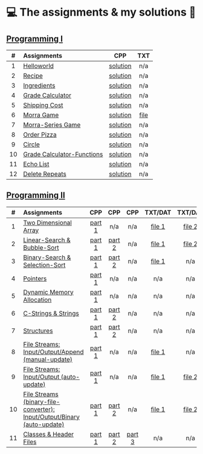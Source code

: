 # :computer: The assignments & my solutions :robot: 

## [Programming I](/programming-I)

| # | Assignments | CPP | TXT |
|:---:|:---|:---:|:---:|
| 1 | [Helloworld](programming-I/assignments/01-helloworld/docs/FA_A1_HelloWorld.pdf) | [solution](./programming-I/assignments/01-helloworld/HelloWorld.cpp) | n/a |
| 2 | [Recipe](programming-I/assignments/02-recipe/docs/FA_A2_Recipe.pdf) | [solution](./programming-I/assignments/02-recipe/recipe.cpp) | n/a | 
| 3 | [Ingredients](programming-I/assignments/03-ingredients/docs/FA_A3_Ingredient.pdf) | [solution](./programming-I/assignments/03-ingredients/ingredients.cpp) | n/a | 
| 4 | [Grade Calculator](programming-I/assignments/04-gradeCalc/docs/FA_A4_gradeCalc.pdf) | [solution](./programming-I/assignments/04-gradeCalc/gradeCalc.cpp) | n/a | 
| 5 | [Shipping Cost](programming-I/assignments/05-shippingCost/docs/FA_A5_shipping_Cost.pdf) | [solution](./programming-I/assignments/05-shippingCost/shippingCost.cpp) | n/a | 
| 6 | [Morra Game](programming-I/assignments/06-morra/docs/FA_A6_Morra.pdf) | [solution](./programming-I/assignments/06-morra/morra.cpp) |  [file](./programming-I/assignments/06-morra/result.txt) |
| 7 | [Morra-Series Game](programming-I/assignments/07-morreSeries/docs/FA_A7_MorraSerries.pdf) | [solution](./programming-I/assignments/07-morreSeries/morraSeries.cpp) | n/a | 
| 8 | [Order Pizza](programming-I/assignments/08-pizza/docs/FA_A8_Pizza.pdf) | [solution](./programming-I/assignments/08-pizza/pizza.cpp) | n/a |
| 9 | [Circle](programming-I/assignments/09-circleArea/docs/FA_A9CircleArea.pdf) | [solution](./programming-I/assignments/09-circleArea/circleArea.cpp) | n/a | 
| 10 | [Grade Calculator-Functions](programming-I/assignments/10-gradeCalc2/) | [solution](./programming-I/assignments/10-gradeCalc2/gradeCalc_2.cpp) | n/a | 
| 11 | [Echo List](programming-I/assignments/11-echoList/) | [solution](./programming-I/assignments/11-echoList/echoAList.cpp) | n/a | 
| 12 | [Delete Repeats](programming-I/assignments/12-deleteRepeats/docs/FA_A12_DeleteRepeats.pdf) | [solution](./programming-I/assignments/12-deleteRepeats/deleteRepeats.cpp) | n/a |  

## [Programming II](/programming-II)


| # | Assignments | CPP | CPP | CPP | TXT/DAT | TXT/DAT | TXT/DAT | Header | Header
|:---:|:---|:---:|:---:|:---:|:---:|:---:|:---:|:---:|:---:|
| 1 | [Two Dimensional Array](programming-II/assignments/01-twoDimensionalArray/docs/Assignment_1.pdf) | [part 1](./programming-II/assignments/01-twoDimensionalArray/assignment_1.cpp) | n/a | n/a | [file 1](./programming-II/assignments/01-twoDimensionalArray/Assignment1Data.txt) |  [file 2](./programming-II/assignments/01-twoDimensionalArray/Assignment1DataTest.txt) | n/a | n/a | n/a |
| 2 | [Linear-Search & Bubble-Sort](programming-II/assignments/02-linearSearch-BubbleSort/docs/Assignment_2.pdf) | [part 1](./programming-II/assignments/02-linearSearch-BubbleSort/assignment_2.1.cpp) | [part 2](./programming-II/assignments/02-linearSearch-BubbleSort/assignment_2.2.cpp) | n/a | [file 1](./programming-II/assignments/02-linearSearch-BubbleSort/Assignment1Data.txt) | [file 2](./programming-II/assignments/02-linearSearch-BubbleSort/StudentNames.txt) | n/a | n/a | n/a |
| 3 | [Binary-Search & Selection-Sort](programming-II/assignments/03-binarySearch-selectionSort/docs/Assignment_3.pdf) | [part 1](./programming-II/assignments/03-binarySearch-selectionSort/assignment_3.1.cpp) | [part 2](./programming-II/assignments/03-binarySearch-selectionSort/assignment_3.2.cpp) | n/a | [file 1](./programming-II/assignments/03-binarySearch-selectionSort/StudentNames.txt) | n/a | n/a | n/a | n/a |
| 4 | [Pointers](programming-II/assignments/04-pointers/docs/Assignment_4.pdf) | [part 1](./programming-II/assignments/04-pointers/assignment_4.cpp) | n/a | n/a | n/a | n/a | n/a | n/a | n/a |
| 5 | [Dynamic Memory Allocation](programming-II/assignments/05-dynamicMemoryAllocation/docs/Assignment_5.pdf) | [part 1](./programming-II/assignments/05-dynamicMemoryAllocation/assignment_5.cpp) | n/a | n/a | n/a | n/a | n/a | n/a | n/a |
| 6 | [C-Strings & Strings](programming-II/assignments/06-cString-string/docs/Assignment_6.pdf) | [part 1](./programming-II/assignments/06-cString-string/assignment_6.1.cpp) | [part 2](./programming-II/assignments/06-cString-string/assignment_6.2.cpp) | n/a | n/a | n/a | n/a | n/a | n/a |
| 7 | [Structures](programming-II/assignments/07-structures/docs/Assignment_7.pdf) | [part 1](./programming-II/assignments/07-structures/assignment_7.1.cpp) | [part 2](./programming-II/assignments/07-structures/assignment_7.2.cpp) | n/a | n/a | n/a | n/a | n/a | n/a |
| 8 | [File Streams: Input/Output/Append (manual-update)](programming-II/assignments/08-fstream-manualUpdate/docs/Assignment_8.pdf) | [part 1](./programming-II/assignments/08-fstream-manualUpdate/assignment_8.cpp) | n/a | n/a | [file 1](./programming-II/assignments/08-fstream-manualUpdate/Employees.txt) | n/a | n/a | n/a | n/a |
| 9 | [File Streams: Input/Output (auto-update)](programming-II/assignments/09-fstream-autoUpdate/docs/Assignment_9.pdf) | [part 1](./programming-II/assignments/09-fstream-autoUpdate/assignment_9.cpp) | n/a | n/a | [file 1](./programming-II/assignments/09-fstream-autoUpdate/Testers.txt) | [file 2](./programming-II/assignments/09-fstream-autoUpdate/Translation.txt) | n/a | n/a | n/a |
| 10 | [File Streams (binary-file-converter): Input/Output/Binary (auto-update)](programming-II/assignments/10-fstream-autoUpdate-binaryFileConverter/docs/Assignment_10.pdf) | [part 1](./programming-II/assignments/10-fstream-autoUpdate-binaryFileConverter/assignment_10.1.cpp) | [part 2](./programming-II/assignments/10-fstream-autoUpdate-binaryFileConverter/assignment_10.2.cpp) | n/a | [file 1](./programming-II/assignments/10-fstream-autoUpdate-binaryFileConverter/Testers.dat) | [file 2](./programming-II/assignments/10-fstream-autoUpdate-binaryFileConverter/Translation.txt) | [file 3](./programming-II/assignments/10-fstream-autoUpdate-binaryFileConverter/Translation.txt) | n/a | n/a |
| 11 | [Classes & Header Files](programming-II/assignments/11-classes-headerFiles/docs/Assignment_11.pdf) | [part 1](./programming-II/assignments/11-classes-headerFiles/SportName.cpp) | [part 2](./programming-II/assignments/11-classes-headerFiles/Date.cpp) | [part 3](./programming-II/assignments/11-classes-headerFiles/Sport.cpp) | n/a | n/a | n/a | [file 1](./programming-II/assignments/11-classes-headerFiles/Date.h) | [file 2](./programming-II/assignments/11-classes-headerFiles/Sport.h) |
